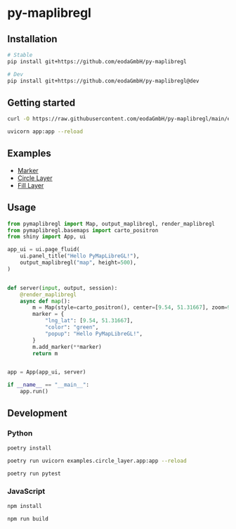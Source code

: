 # py-maplibregl

## Installation

```bash
# Stable
pip install git+https://github.com/eodaGmbH/py-maplibregl

# Dev
pip install git+https://github.com/eodaGmbH/py-maplibregl@dev
```

## Getting started

```bash
curl -O https://raw.githubusercontent.com/eodaGmbH/py-maplibregl/main/examples/circle_layer/app.py

uvicorn app:app --reload
```

## Examples

* [Marker](examples/marker/app.py)
* [Circle Layer](examples/circle_layer/app.py)
* [Fill Layer](examples/fill_layer/app.py)

## Usage

```python
from pymaplibregl import Map, output_maplibregl, render_maplibregl
from pymaplibregl.basemaps import carto_positron
from shiny import App, ui

app_ui = ui.page_fluid(
    ui.panel_title("Hello PyMapLibreGL!"),
    output_maplibregl("map", height=500),
)


def server(input, output, session):
    @render_maplibregl
    async def map():
        m = Map(style=carto_positron(), center=[9.54, 51.31667], zoom=9)
        marker = {
            "lng_lat": [9.54, 51.31667],
            "color": "green",
            "popup": "Hello PyMapLibreGL!",
        }
        m.add_marker(**marker)
        return m


app = App(app_ui, server)

if __name__ == "__main__":
    app.run()
```

## Development

### Python

```bash
poetry install

poetry run uvicorn examples.circle_layer.app:app --reload

poetry run pytest
```

### JavaScript

```bash
npm install

npm run build
```
